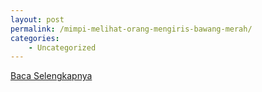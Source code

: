 ```yaml
---
layout: post
permalink: /mimpi-melihat-orang-mengiris-bawang-merah/
categories:
    - Uncategorized
---
```


[Baca Selengkapnya](/05)